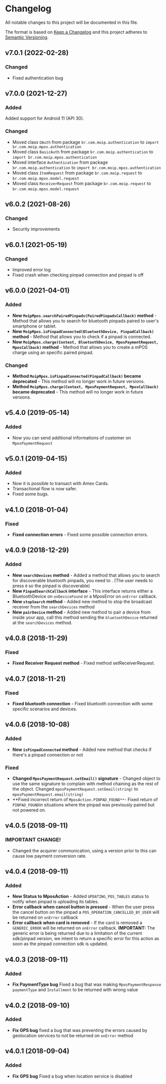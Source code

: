 # Changelog
All notable changes to this project will be documented in this file.

The format is based on [Keep a Changelog](http://keepachangelog.com/en/1.0.0/)
and this project adheres to [Semantic Versioning](http://semver.org/spec/v2.0.0.html).

<a name="v7.0.1"></a>
 ## v7.0.1 (2022-02-28)
### Changed
 * Fixed authentication bug
  
<a name="v7.0.0"></a>
 ## v7.0.0 (2021-12-27)
### Added
Added support for Android 11 (API 30).
### Changed
- Moved class `OAuth` from package `br.com.moip.authentication` to `import br.com.moip.mpos.authentication`
- Moved class `BasicAuth` from package `br.com.moip.authentication` to `import br.com.moip.mpos.authentication`
- Moved interface `Authentication` from package `br.com.moip.authentication` to `import br.com.moip.mpos.authentication`
- Moved class `ItemRequest` from package `br.com.moip.request` to `br.com.moip.mpos.model.request`
- Moved class `ReceiverRequest` from package `br.com.moip.request` to `br.com.moip.mpos.model.request`

<a name="v6.0.2"></a>
 ## v6.0.2 (2021-08-26)
### Changed
 * Security improvements

<a name="v6.0.1"></a>
 ## v6.0.1 (2021-05-19)
 ### Changed
 * Improved error log
 * Fixed crash when checking pinpad connection and pinpad is off

<a name="v6.0.0"></a>
## v6.0.0 (2021-04-01)
### Added
* **New `MoipMpos.searchPairedPinpads(PairedPinpadsCallback)` method** - Method that allows you to search for bluetooth pinpads paired to user's smartphone or tablet.
* **New `MoipMpos.isPinpadConnected(BluetoothDevice, PinpadCallback)` method** - Method that allows you to check if a pinpad is connected.
* **New `MoipMpos.charge(Context, BluetoothDevice, MposPaymentRequest, MposCallback)` method** - Method that allows you to create a mPOS charge using an specific paired pinpad.
### Changed
* **Method `MoipMpos.isPinpadConnected(PinpadCallback)` became deprecated** - This method will no longer work in future versions.
* **Method `MoipMpos.charge(Context, MposPaymentRequest, MposCallback)` became deprecated** - This method will no longer work in future versions.

<a name="v5.4.0"></a>
## v5.4.0 (2019-05-14)
### Added
* Now you can send additional informations of customer on `MposPaymentRequest`

<a name="v5.0.1"></a>
## v5.0.1 (2019-04-15)
### Added
* Now it is possible to transact with Amex Cards.
* Transactional flow is now safer.
* Fixed some bugs.

<a name="v4.1.0"></a>
## v4.1.0 (2018-01-04)
### Fixed
* **Fixed connection errors** - Fixed some possible connection errors.

<a name="v4.0.9"></a>
## v4.0.9 (2018-12-29)
### Added
* **New `searchDevices` method** - Added a method that allows you to search for discoverable bluetooth pinpads, you need to . (The user needs to press `0` so the pinpad is discoverable)  
* **New `PinpadSearchCallback` interface** - This interface returns either a BluetoothDevice on `onDeviceFound` or a MposError on `onError` callback.
* **New `stopSearch` method** - Added new method to stop the broadcast receiver from the `searchDevices` method
* **New `pairDevice` method** - Added new method to pair a device from inside your app, call this method sending the `bluetoothDevice` returned at the `searchDevices` method.

<a name="v4.0.8"></a>
## v4.0.8 (2018-11-29)
### Fixed
* **Fixed Receiver Request method** - Fixed method setReceiverRequest.

<a name="v4.0.7"></a>
## v4.0.7 (2018-11-21)
### Fixed
* **Fixed bluetooth connection** - Fixed bluetooth connection with some specific scenarios and devices.

<a name="v4.0.6"></a>
## v4.0.6 (2018-10-08)
### Added
* **New `isPinpadConnected` method** - Added new method that checks if there's a pinpad connection or not
### Fixed
* **Changed `MposPaymentRequest.setEmail()` signature** - Changed object to use the same signature to complain with method chaining as the rest of the object. Changed `mposPaymentRequest.setEmail(string)` to `mposPaymentRequest.email(string)` 
* **Fixed incorrect return of `MposAction.PINPAD_FOUND**`- Fixed return of `PINPAD_FOUND`in situations where the pinpad was previously paired but not powered on.
<a name="v4.0.5"></a>
## v4.0.5 (2018-09-11)
### IMPORTANT CHANGE!
* Changed the acquirer communication, using a version prior to this can cause low payment conversion rate. 

<a name="v4.0.4"></a>
## v4.0.4 (2018-09-11)
### Added
* **New Status to MposAction** - Added `UPDATING_POS_TABLES` status to notify when pinpad is uploading its tables.
* **Error callback when cancel button is pressed** - When the user press the cancel button on the pinpad a `POS_OPERATION_CANCELLED_BY_USER` will be returned on `onError` callback
* **Error callback when card is removed** - If the card is removed a `GENERIC_ERROR` will be returned on `onError` callback. **IMPORTANT:** The generic error is being returned due to a limitation of the current sdk/pinpad version, we intent to return a specific error for this action as soon as the pinpad connection sdk is updated.

<a name="v4.0.3"></a>
## v4.0.3 (2018-09-11)
### Added
* **Fix PaymentType bug** Fixed a bug that was making `MposPaymentResponse` `paymentType` and `Installment` to be returned with wrong value

<a name="v4.0.2"></a>
## v4.0.2 (2018-09-10)
### Added
* **Fix GPS bug** fixed a bug that was preventing the errors caused by geolocation services to not be returned on `onError` method

<a name="v4.0.1"></a>
## v4.0.1 (2018-09-04)
### Added
* **Fix GPS bug** Fixed a bug when location service is disabled

